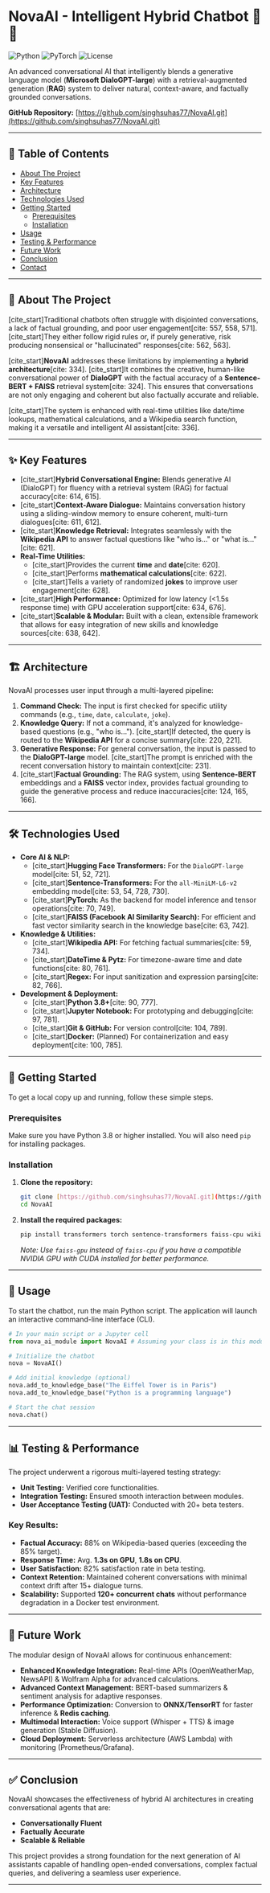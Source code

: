 # NovaAI - Intelligent Hybrid Chatbot 🧠✨

![Python](https://img.shields.io/badge/python-3.8+-blue.svg)
![PyTorch](https://img.shields.io/badge/PyTorch-%23EE4C2C.svg?style=for-the-badge&logo=PyTorch&logoColor=white)
![License](https://img.shields.io/badge/license-MIT-green)

An advanced conversational AI that intelligently blends a generative language model (**Microsoft DialoGPT-large**) with a retrieval-augmented generation (**RAG**) system to deliver natural, context-aware, and factually grounded conversations.

**GitHub Repository:** [https://github.com/singhsuhas77/NovaAI.git](https://github.com/singhsuhas77/NovaAI.git)

---
## 📖 Table of Contents
- [About The Project](#about-the-project)
- [Key Features](#-key-features)
- [Architecture](#-architecture)
- [Technologies Used](#-technologies-used)
- [Getting Started](#-getting-started)
  - [Prerequisites](#prerequisites)
  - [Installation](#installation)
- [Usage](#-usage)
- [Testing & Performance](#-testing--performance)
- [Future Work](#-future-work)
- [Conclusion](#-conclusion)
- [Contact](#-contact)

---
## 📍 About The Project

[cite_start]Traditional chatbots often struggle with disjointed conversations, a lack of factual grounding, and poor user engagement[cite: 557, 558, 571]. [cite_start]They either follow rigid rules or, if purely generative, risk producing nonsensical or "hallucinated" responses[cite: 562, 563].

[cite_start]**NovaAI** addresses these limitations by implementing a **hybrid architecture**[cite: 334]. [cite_start]It combines the creative, human-like conversational power of **DialoGPT** with the factual accuracy of a **Sentence-BERT + FAISS** retrieval system[cite: 324]. This ensures that conversations are not only engaging and coherent but also factually accurate and reliable.

[cite_start]The system is enhanced with real-time utilities like date/time lookups, mathematical calculations, and a Wikipedia search function, making it a versatile and intelligent AI assistant[cite: 336].

---
## ✨ Key Features

* [cite_start]**Hybrid Conversational Engine:** Blends generative AI (DialoGPT) for fluency with a retrieval system (RAG) for factual accuracy[cite: 614, 615].
* [cite_start]**Context-Aware Dialogue:** Maintains conversation history using a sliding-window memory to ensure coherent, multi-turn dialogues[cite: 611, 612].
* [cite_start]**Knowledge Retrieval:** Integrates seamlessly with the **Wikipedia API** to answer factual questions like "who is..." or "what is..."[cite: 621].
* **Real-Time Utilities:**
    * [cite_start]Provides the current **time** and **date**[cite: 620].
    * [cite_start]Performs **mathematical calculations**[cite: 622].
    * [cite_start]Tells a variety of randomized **jokes** to improve user engagement[cite: 628].
* [cite_start]**High Performance:** Optimized for low latency (<1.5s response time) with GPU acceleration support[cite: 634, 676].
* [cite_start]**Scalable & Modular:** Built with a clean, extensible framework that allows for easy integration of new skills and knowledge sources[cite: 638, 642].

---
## 🏗️ Architecture

NovaAI processes user input through a multi-layered pipeline:
1.  **Command Check:** The input is first checked for specific utility commands (e.g., `time`, `date`, `calculate`, `joke`).
2.  **Knowledge Query:** If not a command, it's analyzed for knowledge-based questions (e.g., "who is..."). [cite_start]If detected, the query is routed to the **Wikipedia API** for a concise summary[cite: 220, 221].
3.  **Generative Response:** For general conversation, the input is passed to the **DialoGPT-large** model. [cite_start]The prompt is enriched with the recent conversation history to maintain context[cite: 231].
4.  [cite_start]**Factual Grounding:** The RAG system, using **Sentence-BERT** embeddings and a **FAISS** vector index, provides factual grounding to guide the generative process and reduce inaccuracies[cite: 124, 165, 166].

---
## 🛠️ Technologies Used

* **Core AI & NLP:**
    * [cite_start]**Hugging Face Transformers:** For the `DialoGPT-large` model[cite: 51, 52, 721].
    * [cite_start]**Sentence-Transformers:** For the `all-MiniLM-L6-v2` embedding model[cite: 53, 54, 728, 730].
    * [cite_start]**PyTorch:** As the backend for model inference and tensor operations[cite: 70, 749].
    * [cite_start]**FAISS (Facebook AI Similarity Search):** For efficient and fast vector similarity search in the knowledge base[cite: 63, 742].
* **Knowledge & Utilities:**
    * [cite_start]**Wikipedia API:** For fetching factual summaries[cite: 59, 734].
    * [cite_start]**DateTime & Pytz:** For timezone-aware time and date functions[cite: 80, 761].
    * [cite_start]**Regex:** For input sanitization and expression parsing[cite: 82, 766].
* **Development & Deployment:**
    * [cite_start]**Python 3.8+**[cite: 90, 777].
    * [cite_start]**Jupyter Notebook:** For prototyping and debugging[cite: 97, 781].
    * [cite_start]**Git & GitHub:** For version control[cite: 104, 789].
    * [cite_start]**Docker:** (Planned) For containerization and easy deployment[cite: 100, 785].

---
## 🚀 Getting Started

To get a local copy up and running, follow these simple steps.

### Prerequisites

Make sure you have Python 3.8 or higher installed. You will also need `pip` for installing packages.

### Installation

1.  **Clone the repository:**
    ```sh
    git clone [https://github.com/singhsuhas77/NovaAI.git](https://github.com/singhsuhas77/NovaAI.git)
    cd NovaAI
    ```

2.  **Install the required packages:**
    ```sh
    pip install transformers torch sentence-transformers faiss-cpu wikipedia datetime pytz
    ```
    *Note: Use `faiss-gpu` instead of `faiss-cpu` if you have a compatible NVIDIA GPU with CUDA installed for better performance.*

---
## 💬 Usage

To start the chatbot, run the main Python script. The application will launch an interactive command-line interface (CLI).

```python
# In your main script or a Jupyter cell
from nova_ai_module import NovaAI # Assuming your class is in this module

# Initialize the chatbot
nova = NovaAI()

# Add initial knowledge (optional)
nova.add_to_knowledge_base("The Eiffel Tower is in Paris")
nova.add_to_knowledge_base("Python is a programming language")

# Start the chat session
nova.chat()

```
---


## 📊 Testing & Performance
The project underwent a rigorous multi-layered testing strategy:


- **Unit Testing:** Verified core functionalities.
- **Integration Testing:** Ensured smooth interaction between modules.
- **User Acceptance Testing (UAT):** Conducted with 20+ beta testers.


### **Key Results:**
- **Factual Accuracy:** 88% on Wikipedia-based queries (exceeding the 85% target).
- **Response Time:** Avg. **1.3s on GPU**, **1.8s on CPU**.
- **User Satisfaction:** 82% satisfaction rate in beta testing.
- **Context Retention:** Maintained coherent conversations with minimal context drift after 15+ dialogue turns.
- **Scalability:** Supported **120+ concurrent chats** without performance degradation in a Docker test environment.


---


## 🔮 Future Work
The modular design of NovaAI allows for continuous enhancement:


- **Enhanced Knowledge Integration:** Real-time APIs (OpenWeatherMap, NewsAPI) & Wolfram Alpha for advanced calculations.
- **Advanced Context Management:** BERT-based summarizers & sentiment analysis for adaptive responses.
- **Performance Optimization:** Conversion to **ONNX/TensorRT** for faster inference & **Redis caching**.
- **Multimodal Interaction:** Voice support (Whisper + TTS) & image generation (Stable Diffusion).
- **Cloud Deployment:** Serverless architecture (AWS Lambda) with monitoring (Prometheus/Grafana).


---


## ✅ Conclusion
NovaAI showcases the effectiveness of hybrid AI architectures in creating conversational agents that are:
- **Conversationally Fluent**
- **Factually Accurate**
- **Scalable & Reliable**


This project provides a strong foundation for the next generation of AI assistants capable of handling open-ended conversations, complex factual queries, and delivering a seamless user experience.


---
